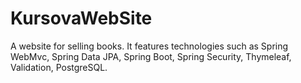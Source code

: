# KursovaWebSite
A website for selling books. It features technologies such as Spring WebMvc, Spring Data JPA, Spring Boot, Spring Security, Thymeleaf, Validation, PostgreSQL.
